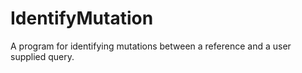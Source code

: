# IdentifyMutation
A program for identifying mutations between a reference and a user supplied query.
